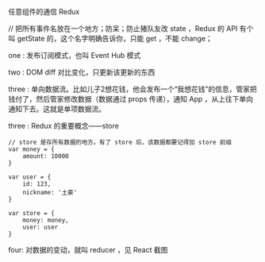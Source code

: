 任意组件的通信 Redux

// 把所有事件名放在一个地方；防呆；防止猪队友改 state ，Redux 的 API 有个叫 getState 的，这个名字明确告诉你，只能 get ，不能 change；

one : 发布订阅模式，也叫 Event Hub 模式

two : DOM diff 对比变化，只更新该更新的东西

three : 单向数据流。比如儿子2想花钱，他会发布一个“我想花钱”的信息，管家把钱付了，然后管家修改数据（数据通过 props 传递），通知 App ，从上往下单向通知下去。这就是单项数据流。

three : Redux 的重要概念——store
```
// store 是存所有数据的地方。有了 store 后，该数据都要记得加 store 前缀
var money = {
	amount: 10000
}

var user = {
	id: 123,
	nickname: '土豪'
}

var store = {
	money: money,
	user: user
}
```

four: 对数据的变动，就叫 reducer ，见 React 截图
